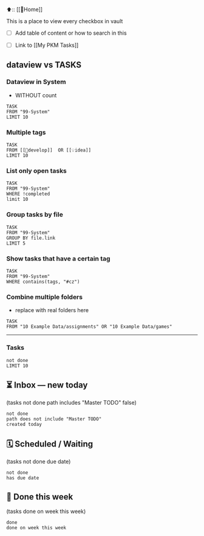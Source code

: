 ⬆️:: [[🏡Home]]

This is a place to view every checkbox in vault 
- [ ] Add table of content or how to search in this 
- [ ] Link to [[My PKM Tasks]]



## dataview vs TASKS

### Dataview in System
- WITHOUT count
```dataview
TASK
FROM "99-System"
LIMIT 10
```
### Multiple tags
```dataview
TASK
FROM [[🌱develop]]  OR [[💡idea]] 
LIMIT 10
```
### List only open tasks
```dataview
TASK
FROM "99-System"
WHERE !completed
limit 10
```

### Group tasks by file

```dataview
TASK
FROM "99-System"
GROUP BY file.link
LIMIT 5
```

### Show tasks that have a certain tag

```dataview-NOT-WORKING
TASK
FROM "99-System"
WHERE contains(tags, "#cz")
```
### Combine multiple folders 
- replace with real folders here
```dataview
TASK
FROM "10 Example Data/assignments" OR "10 Example Data/games"
```
---

### Tasks
```tasks
not done   
LIMIT 10
```


## ⏳ Inbox — new today
(tasks not done path includes "Master TODO" false)
```tasks
not done
path does not include "Master TODO"
created today
```
## 🗓️ Scheduled / Waiting
(tasks not done due date)
```tasks
not done
has due date
```
## 🏁 Done this week
(tasks done on week this week)

```tasks
done
done on week this week
```